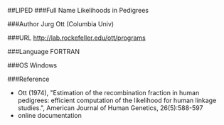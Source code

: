 ##LIPED
###Full Name
Likelihoods in Pedigrees

###Author
Jurg Ott (Columbia Univ)

###URL
http://lab.rockefeller.edu/ott/programs

###Language
FORTRAN

###OS
Windows

###Reference
* Ott (1974), "Estimation of the recombination fraction in human pedigrees: efficient computation of the likelihood for human linkage studies.", American Journal of Human Genetics, 26(5):588-597
* online documentation


